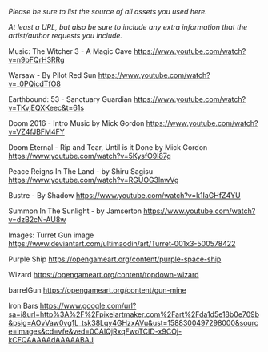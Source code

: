 *Please be sure to list the source of all assets you used here.*

*At least a URL, but also be sure to include any extra information that the artist/author requests you include.*

Music:
The Witcher 3 - A Magic Cave
https://www.youtube.com/watch?v=n9bFQrH3RRg

Warsaw - By Pilot Red Sun
https://www.youtube.com/watch?v=_0PQicdTfO8

Earthbound: 53 - Sanctuary Guardian
https://www.youtube.com/watch?v=TKvjEQXKeec&t=61s

Doom 2016 - Intro Music by Mick Gordon
https://www.youtube.com/watch?v=VZ4fJBFM4FY

Doom Eternal - Rip and Tear, Until is it Done by Mick Gordon
https://www.youtube.com/watch?v=5KysfO9l87g

Peace Reigns In The Land - by Shiru Sagisu
https://www.youtube.com/watch?v=RGUOG3lnwVg

Bustre - By Shadow 
https://www.youtube.com/watch?v=k1IaGHfZ4YU

Summon In The Sunlight - by Jamserton 
https://www.youtube.com/watch?v=dzB2cN-AU8w

Images:
Turret Gun image
https://www.deviantart.com/ultimaodin/art/Turret-001x3-500578422 

Purple Ship
https://opengameart.org/content/purple-space-ship

Wizard
https://opengameart.org/content/topdown-wizard

barrelGun
https://opengameart.org/content/gun-mine

Iron Bars
https://www.google.com/url?sa=i&url=http%3A%2F%2Fpixelartmaker.com%2Fart%2Fda1d5e18b0e709b&psig=AOvVaw0vg1L_tsk38Lqy4GHzxAVu&ust=1588300497298000&source=images&cd=vfe&ved=0CAIQjRxqFwoTCID-x9COj-kCFQAAAAAdAAAAABAJ